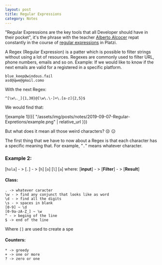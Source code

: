 ```yaml
---
layout: post
title: Regular Expressions
category: Notes
---
```


"Regular Expressions are the key tools that all Developer should have in their pocket", it's the phrase with the teacher [Alberto Alcocer](https://twitter.com/beco) repat constantly in the course of [regular expressions](https://platzi.com/clases/expresiones-regulares/) in Platzi.

A Regex (Regular Expression) is a patter which is possible to filter strings without using a lot of resources. Regexes are commonly used to filter URL, phone numbers, emails and so on.
Example:
If we would like to know if the next emails are valid for a registered in a specific platform.
```
blue_keep@windous.fail
asd@qwe@gmail.como
```
With the next Regex:
```
^[\w\._]{1,30}@[\w\.\-]+\.[a-z]{2,5}$
```
We would find that:

![example 1]({{ "/assets/img/posts/notes/2019-09-07-Regular-Expretions/example.png" | relative_url }})

But what does it mean all those weird characters? :unamused: :expressionless:

The first thing that we have to now about a Regex is that each character has a specific meaning that. For example, "`.`" means whatever character.
### Example 2:

[`hola`] - >  [`.`] - >  [`h`] [`o`] [`l`] [`a`]
where:
[**input**] - > [**Filter**] - > [**Result**] 
	

#### Class:
```
. -> whatever caracter
\w - > find any conjunct that looks like as word
\d - > find all the digits
\s - > spaces in blank
[0-9] ~ \d
[0-9a-zA-Z_] ~ \w
^ - > beging of the line
$ -> end of the line
```
Where `[]` are used to create a spe
#### Counters:
```
* -> greedy
+ -> one or more
? -> zero or one
```
<!--stackedit_data:
eyJoaXN0b3J5IjpbLTE4NTUxODU1NDgsLTQyOTc0MzgxNywtNT
A3Njk2ODA3LDYxMTM2MzAwNywtMzYwNjg2Nzg1LC0xMjA4MzIy
OTAzLDc4OTAzMjgsMzEwODM0NDc5LDQxOTYwNDYzLDE4OTgzNT
Q5ODcsODI0OTY3MTgwLC0zNTM2OTU0OTUsLTYwNTExOTEwNF19

-->